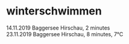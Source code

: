 # winterschwimmen
14.11.2019 Baggersee Hirschau, 2 minutes<br>
23.11.2019 Baggersee Hirschau, 8 minutes, 7°C
